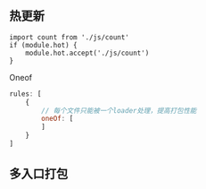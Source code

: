## 热更新

```js{1}
import count from './js/count'
if (module.hot) {
	module.hot.accept('./js/count')
} 
```



Oneof

```js
rules: [
	{
		// 每个文件只能被一个loader处理，提高打包性能
		oneOf: [
		]
	}
]
```


## 多入口打包

```js

```
